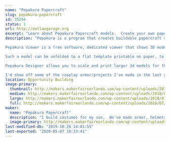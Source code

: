 ```yaml
---
name: "Pepakura Papercraft"
slug: pepakura-papercraft
id: 35294
status: 1
url: http://outlawgarage.org
excerpt: "Learn about Pepakura Papercraft models.  Create your own papercraft on printed cardstock."
description: "Pepakura is a program that creates buildable papercraft models.

Pepakura Viewer is a free software, dedicated viewer that shows 3D models and patterns for papercraft created by other people in Pepakura Designer from Tamasoft.

Such a model can be unfolded to a flat template printable on paper, to be cut afterwards, folded and glued together. There are many features in the Viewer to help you show and print your creations and construct paper models.

Pepakura Designer allows you to scale and print larger 3d models for things such as helmets, armor, etc.

I'd show off some of the cosplay armor/projects I've made in the last year or two as well."
location: Opportunity Building
image-primary:
  thumbnail: http://makers.makerfaireorlando.com/wp-content/uploads/2018/07/makerfaire-wh40k-1-150x150.jpg
  medium: http://makers.makerfaireorlando.com/wp-content/uploads/2018/07/makerfaire-wh40k-1-225x300.jpg
  large: http://makers.makerfaireorlando.com/wp-content/uploads/2018/07/makerfaire-wh40k-1-768x1024.jpg
  full: http://makers.makerfaireorlando.com/wp-content/uploads/2018/07/makerfaire-wh40k-1.jpg
maker:
  name: "Pepakura Papercraft"
  description: "I build costumes for my son.  We've made armor, helmets, tabards etc, mainly on my kitchen table with a hot glue gun."
  image-primary: http://makers.makerfaireorlando.com/wp-content/uploads/2015/06/IMG_0185-1024x768.jpg
last-modified-db: "2019-10-26 14:01:55"
last-exported: "2020-05-07 10:33:41"
---
```

